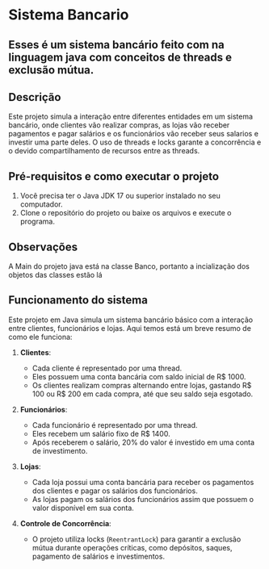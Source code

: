 # Sistema Bancario

Esses é um sistema bancário feito com na linguagem java com conceitos de threads e exclusão mútua.
---


## Descrição

Este projeto simula a interação entre diferentes entidades em um sistema bancário, onde clientes vão  realizar compras, as lojas vão receber pagamentos e pagar salários e os funcionários vão receber seus salarios e investir uma parte deles. O uso de threads e locks garante a concorrência e o devido compartilhamento de recursos entre as threads.

## Pré-requisitos e como executar o projeto

1. Você precisa ter o Java JDK 17 ou superior instalado no seu computador.
2. Clone o repositório do projeto ou baixe os arquivos e execute o programa.

## Observações
A Main do projeto java está na classe Banco, portanto a incialização dos objetos das classes estão lá

## Funcionamento do sistema

Este projeto em Java simula um sistema bancário básico com a interação entre clientes, funcionários e lojas.  Aqui temos está um breve resumo de como ele funciona:

1. **Clientes**:
   - Cada cliente é representado por uma thread.
   - Eles possuem uma conta bancária com saldo inicial de R$ 1000.
   - Os clientes realizam compras alternando entre lojas, gastando R$ 100 ou R$ 200 em cada compra, até que seu saldo seja esgotado.

2. **Funcionários**:
   - Cada funcionário é representado por uma thread.
   - Eles recebem um salário fixo de R$ 1400.
   - Após receberem o salário, 20% do valor é investido em uma conta de investimento.

3. **Lojas**:
   - Cada loja possui uma conta bancária para receber os pagamentos dos clientes e pagar os salários dos funcionários.
   - As lojas pagam os salários dos funcionários assim que possuem o valor disponível em sua conta.

4. **Controle de Concorrência**:
   - O projeto utiliza locks (`ReentrantLock`) para garantir a exclusão mútua durante operações críticas, como depósitos, saques, pagamento de salários e investimentos.
